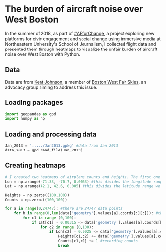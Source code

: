 # The burden of aircraft noise over West Boston

In the summer of 2018, as part of [#ARforChange](http://www.storybench.org/arforchange-project-using-immersive-technologies-data-social-change/), a project exploring new platforms for civic engagement and social change using immersive media at Northeastern University's School of Journalism, I collected flight data and presented them through heatmaps to visualize the unfair burden of aircraft noise over West Boston with Python.

## Data
Data are from [Kent Johnson](http://kentsj.com/BWFS/Logan_33L_Flight_Tracks_2013_vs_2015.html), a member of [Boston West Fair Skies](https://www.bostonwestfairskies.org/news.html), an advocacy group aiming to address this issue.

## Loading packages
```Python
import geopandas as gpd
import numpy as np
```

## Loading and processing data
```Python
Jan_2013 = '...../Jan2013.gpkg' #data from Jan 2013
data_2013 = gpd.read_file(Jan_2013)
```

## Creating heatmaps
```Python
# I created two heatmaps of airplane counts and heights. The first one shows the mean heights of flights over a 100x100 grid over parts Boston area near Logan Airport, while the second one shows the number of counts of flights in each 100x100 cell.
Lon = np.arange(-71.33, -70.7, 0.0063) #this divides the longitude range we want into 100 equal intervals; we do this because we want to take mean values of heights in those 100x100 small cells in the 100x100 grid to plot the heatmap
Lat = np.arange(42.1, 42.6, 0.005) #this divides the latitude range we want into 100 equal intervals

Heights = np.zeros((100,100))
Counts = np.zeros((100,100))

for a in range(0,24747): #there are 24747 data points
    for b in range(0,len(data['geometry'].values[a].coords[:][:])): #this is the length of
        for c1 in range (0,100):
            if Lat[c1] - 0.00315 <= data['geometry'].values[a].coords[b][0] < Lat[c1] + 0.00315: #we are making the 100 latitude and longnitude points in Lat and Lon the center of the small cells here, that's why we have plus and minus half of the change of lat/lon per small cell (the small cells make up the grid that we will need for the heat map)
                for c2 in range (0,100):
                    if Lon[c2] - 0.0025 <= data['geometry'].values[a].coords[b][1] < Lon[c2] + 0.0025:
                        Heights[c1,c2] += data['geometry'].values[a].coords[b][2] # we are putting heights of flight path points (like the points recorded in a linestring) that correspond to the small cell of lat/lon area in that small cell
                        Counts[c1,c2] += 1 #recording counts
                        break
```
